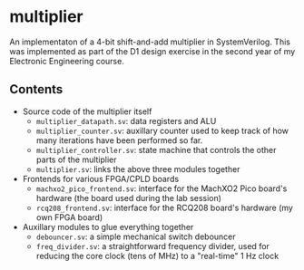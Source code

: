 # multiplier

An implementaton of a 4-bit shift-and-add multiplier in SystemVerilog.
This was implemented as part of the D1 design exercise in the second year of my Electronic Engineering course.

## Contents

* Source code of the multiplier itself
  * `multiplier_datapath.sv`: data registers and ALU
  * `multiplier_counter.sv`: auxillary counter used to keep track of how many iterations have been performed so far.
  * `multiplier_controller.sv`: state machine that controls the other parts of the multiplier
  * `multiplier.sv`: links the above three modules together
* Frontends for various FPGA/CPLD boards
  * `machxo2_pico_frontend.sv`: interface for the MachXO2 Pico board's hardware (the board used during the lab session)
  * `rcq208_frontend.sv`: interface for the RCQ208 board's hardware (my own FPGA board)
* Auxillary modules to glue everything together
  * `debouncer.sv`: a simple mechanical switch debouncer
  * `freq_divider.sv`: a straightforward frequency divider, used for reducing the core clock (tens of MHz) to a "real-time" 1 Hz clock
